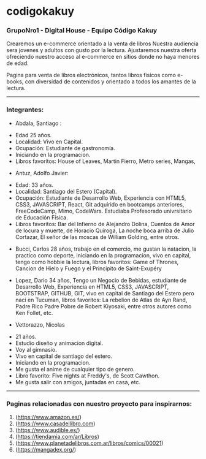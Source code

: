 # codigokakuy
### GrupoNro1 - Digital House - Equipo Código Kakuy

Crearemos un e-commerce orientado a la venta de libros
Nuestra audiencia sera jovenes y adultos con gusto por la lectura.
Ajustaremos nuestra oferta ofreciendo nuestro acceso al e-commerce en sitios donde no haya menores de edad.

Pagina para venta de libros electrónicos, tantos libros fisicos como e-books, con diversidad de contenidos y orientado a todos los amantes de la lectura.

-----------------------------------------------------------------------------------------------------------------------------------------------------------------

### Integrantes:

* Abdala, Santiago :
- Edad 25 años. 
- Localidad: Vivo en Capital.
- Ocupación: Estudiante de gastronomía.
- Iniciando en la programacion.
- Libros favoritos: House of Leaves, Martin Fierro, Metro series, Mangas, 

* Antuz, Adolfo Javier:
- Edad: 33 años.
- Localidad: Santiago del Estero (Capital).
- Ocupación: Estudiante de Desarrollo Web, Experiencia con HTML5, CSS3, JAVASCRIPT, React, Git adquirido en bootcamps anteriores, FreeCodeCamp, Mimo, CodeWars. Estudiaba Profesorado univrsitario de Educación Física. 
- Libros favoritos: Bar del Infierno de Alejandro Dolina, Cuentos de Amor de locura y muerte, de Horacio Quiroga, La noche boca arriba de Julio Cortazar, El señor de las moscas de William Golding, entre otros.

* Bucci, Carlos
28 años, trabajo en el comercio, me gustan la natacion, la practico como deporte, iniciando en la programacion, vivo en capital, tengo como hobbie la lectura, libros favoritos: Game of Thrones, Cancion de Hielo y Fuego y el Principito de Saint-Exupéry

* Lopez, Dario
34 años, Tengo un Negocio de Bebidas, estudiante de Desarrollo Web, Experiencia en HTML5, CSS3, JAVASCRIPT, BOOTSTRAP, GITHUB, GIT, vivo en capital de Santiago del Estero pero naci en Tucuman, libros favoritos: La rebelion de Atlas de Ayn Rand, Padre Rico Padre Pobre de Robert Kiyosaki, entre otros autores como Ken Follet, etc. 

* Vettorazzo, Nicolas
- 21 años.
- Estudio diseño y animacion digital.
- Voy al gimnasio.
- Vivo en capital de santiago del estero.
- Iniciando en la programacion.
- Me gusta el anime de cualquier tipo de genero.
- Libro favorito: Five nights at Freddy's, de Scott Cawthon.
- Me gusta salir con amigos, juntadas en casa, etc. 

-----------------------------------------------------------------------------------------------------------------------------------------------------------------

### Paginas relacionadas con nuestro proyecto para inspirarnos:

1. (https://www.amazon.es/)
2. (https://www.casadellibro.com)
3. (https://www.audible.es/)
4. (https://tiendamia.com/ar/Libros)
5. (https://www.planetadelibros.com.ar/libros/comics/00021)
6. (https://mangadex.org/)
